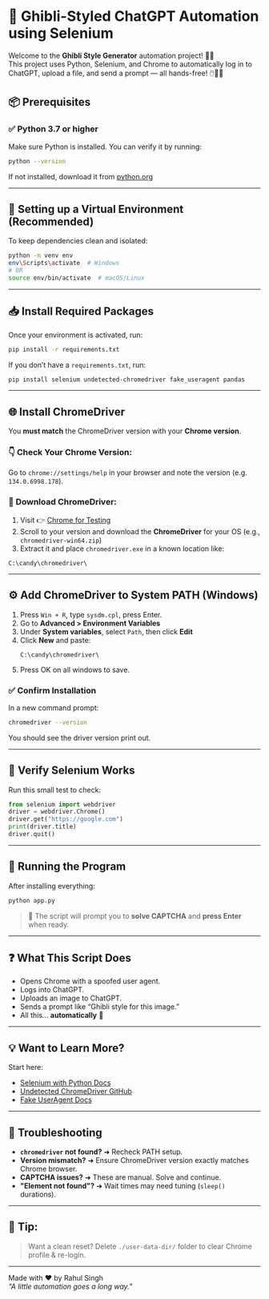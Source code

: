 # 🚀 Ghibli-Styled ChatGPT Automation using Selenium

Welcome to the **Ghibli Style Generator** automation project! 🎨✨  
This project uses Python, Selenium, and Chrome to automatically log in to ChatGPT, upload a file, and send a prompt — all hands-free! 🖱️🧙‍♂️



## 📦 Prerequisites

### ✅ Python 3.7 or higher

Make sure Python is installed. You can verify it by running:

```bash
python --version
```

If not installed, download it from [python.org](https://www.python.org/downloads/)

---

## 🧪 Setting up a Virtual Environment (Recommended)

To keep dependencies clean and isolated:

```bash
python -m venv env
env\Scripts\activate  # Windows
# OR
source env/bin/activate  # macOS/Linux
```

---

## 📥 Install Required Packages

Once your environment is activated, run:

```bash
pip install -r requirements.txt
```

If you don’t have a `requirements.txt`, run:

```bash
pip install selenium undetected-chromedriver fake_useragent pandas
```

---

## 🌐 Install ChromeDriver

You **must match** the ChromeDriver version with your **Chrome version**.

### 👇 Check Your Chrome Version:
Go to `chrome://settings/help` in your browser and note the version (e.g. `134.0.6998.178`).

### 🔗 Download ChromeDriver:
1. Visit 👉 [Chrome for Testing](https://googlechromelabs.github.io/chrome-for-testing/)
2. Scroll to your version and download the **ChromeDriver** for your OS (e.g., `chromedriver-win64.zip`)
3. Extract it and place `chromedriver.exe` in a known location like:

```plaintext
C:\candy\chromedriver\
```

---

## ⚙️ Add ChromeDriver to System PATH (Windows)

1. Press `Win + R`, type `sysdm.cpl`, press Enter.
2. Go to **Advanced > Environment Variables**
3. Under **System variables**, select `Path`, then click **Edit**
4. Click **New** and paste:
   ```
   C:\candy\chromedriver\
   ```
5. Press OK on all windows to save.

### ✅ Confirm Installation

In a new command prompt:

```bash
chromedriver --version
```

You should see the driver version print out.

---

## 🧪 Verify Selenium Works

Run this small test to check:

```python
from selenium import webdriver
driver = webdriver.Chrome()
driver.get("https://google.com")
print(driver.title)
driver.quit()
```

---

## 🚦 Running the Program

After installing everything:

```bash
python app.py
```

> 🛑 The script will prompt you to **solve CAPTCHA** and **press Enter** when ready.

---

## ❓ What This Script Does

- Opens Chrome with a spoofed user agent.
- Logs into ChatGPT.
- Uploads an image to ChatGPT.
- Sends a prompt like “Ghibli style for this image.”
- All this... **automatically** 🤖

---

## 💡 Want to Learn More?

Start here:
- [Selenium with Python Docs](https://selenium-python.readthedocs.io/)
- [Undetected ChromeDriver GitHub](https://github.com/ultrafunkamsterdam/undetected-chromedriver)
- [Fake UserAgent Docs](https://pypi.org/project/fake-useragent/)

---

## 🧹 Troubleshooting

- **`chromedriver` not found?** ➜ Recheck PATH setup.
- **Version mismatch?** ➜ Ensure ChromeDriver version exactly matches Chrome browser.
- **CAPTCHA issues?** ➜ These are manual. Solve and continue.
- **"Element not found"?** ➜ Wait times may need tuning (`sleep()` durations).

---

## 🧠 Tip:
> Want a clean reset? Delete `./user-data-dir/` folder to clear Chrome profile & re-login.

---

Made with ❤️ by Rahul Singh  
*“A little automation goes a long way.”*
```

